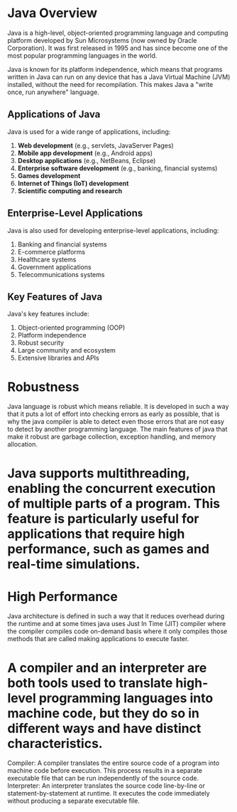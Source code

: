 # Java Overview

Java is a high-level, object-oriented programming language and computing platform developed by Sun Microsystems (now owned by Oracle Corporation). It was first released in 1995 and has since become one of the most popular programming languages in the world.

Java is known for its platform independence, which means that programs written in Java can run on any device that has a Java Virtual Machine (JVM) installed, without the need for recompilation. This makes Java a "write once, run anywhere" language.

## Applications of Java

Java is used for a wide range of applications, including:

1. **Web development** (e.g., servlets, JavaServer Pages)
2. **Mobile app development** (e.g., Android apps)
3. **Desktop applications** (e.g., NetBeans, Eclipse)
4. **Enterprise software development** (e.g., banking, financial systems)
5. **Games development**
6. **Internet of Things (IoT) development**
7. **Scientific computing and research**

## Enterprise-Level Applications

Java is also used for developing enterprise-level applications, including:

1. Banking and financial systems
2. E-commerce platforms
3. Healthcare systems
4. Government applications
5. Telecommunications systems

## Key Features of Java

Java's key features include:

1. Object-oriented programming (OOP)
2. Platform independence
3. Robust security
4. Large community and ecosystem
5. Extensive libraries and APIs

# Robustness
Java language is robust which means reliable. It is developed in such a way that it puts a lot of effort into checking errors as early as possible, that is why the java compiler is able to detect even those errors that are not easy to detect by another programming language. The main features of java that make it robust are garbage collection, exception handling, and memory allocation. 

# Java supports multithreading, enabling the concurrent execution of multiple parts of a program. This feature is particularly useful for applications that require high performance, such as games and real-time simulations.


# High Performance
Java architecture is defined in such a way that it reduces overhead during the runtime and at some times java uses Just In Time (JIT) compiler where the compiler compiles code on-demand basis where it only compiles those methods that are called making applications to execute faster.

# A compiler and an interpreter are both tools used to translate high-level programming languages into machine code, but they do so in different ways and have distinct characteristics. 

Compiler: A compiler translates the entire source code of a program into machine code before execution. This process results in a separate executable file that can be run independently of the source code.
Interpreter: An interpreter translates the source code line-by-line or statement-by-statement at runtime. It executes the code immediately without producing a separate executable file.